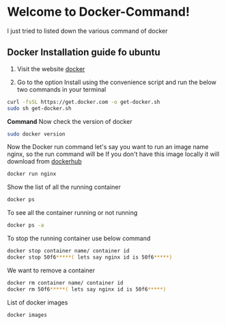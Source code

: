 Welcome to Docker-Command!
===================
I just tried to listed down the  various command of docker

## Docker Installation guide fo ubuntu

1. Visit the website [docker](https://docs.docker.com/engine/install/ubuntu/)

2. Go to the option Install using the convenience script and run the below two commands in your terminal
```bash
curl -fsSL https://get.docker.com -o get-docker.sh
sudo sh get-docker.sh
```
**Command**
Now check the version of docker
```bash
sudo docker version
```
Now the Docker run command let's say you want to run an image name nginx, so the run command will be
If you don't have this image locally it will download from [dockerhub](https://hub.docker.com/_/nginx)

```bash
docker run nginx
```
Show the list of all the running container 
```bash
docker ps
```
To see all the container running or not running 
```bash
docker ps -a
```
To stop the running container use below command
```bash
docker stop container name/ container id 
docker stop 50f6*****( lets say nginx id is 50f6*****)
```
We want to remove a container
```bash
docker rm container name/ container id 
docker rm 50f6*****( lets say nginx id is 50f6*****)
```
List of docker images

```bash
docker images
```
